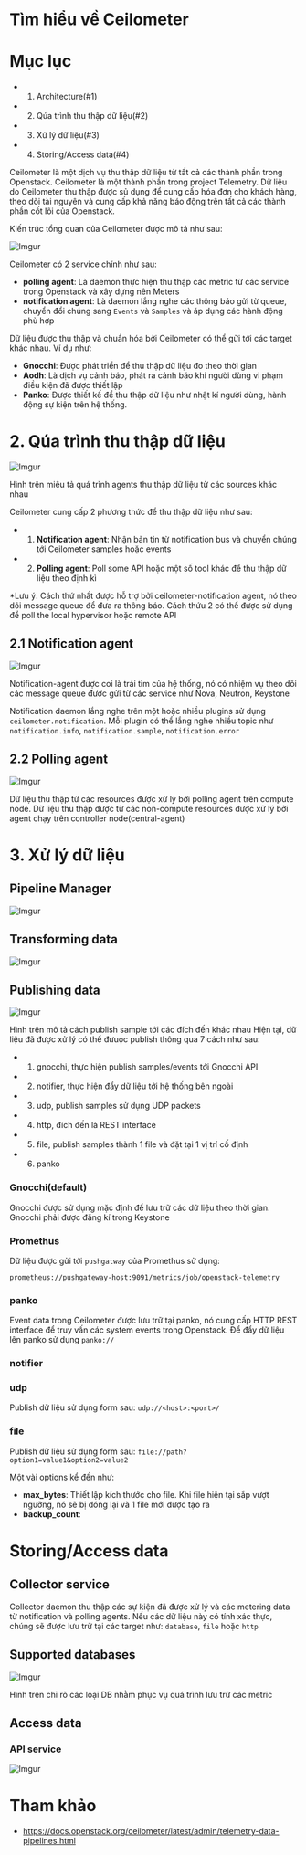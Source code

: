 # Tìm hiểu về Ceilometer

# Mục lục
- 1. Architecture(#1)
- 2. Qúa trình thu thập dữ liệu(#2)
- 3. Xử lý dữ liệu(#3)
- 4. Storing/Access data(#4)

Ceilometer là một dịch vụ thu thập dữ liệu từ tất cả các thành phần trong Openstack. Ceilometer là một thành phần trong project Telemetry. Dữ liệu do Ceilometer thu thập được sủ dụng để cung cấp hóa đơn cho khách hàng, theo dõi tài nguyên và cung cấp khả năng báo động trên tất cả các thành phần cốt lõi của Openstack. 

Kiến trúc tổng quan của Ceilometer được mô tả như sau:

![Imgur](https://i.imgur.com/gqvjyw8.png)

Ceilometer có 2 service chính như sau:
- **polling agent**: Là daemon thực hiện thu thập các metric từ các service trong Openstack và xây dựng nên Meters
- **notification agent**: Là daemon lắng nghe các thông báo gửi từ queue, chuyển đổi chúng sang `Events` và `Samples` và áp dụng các hành động phù hợp

Dữ liệu được thu thập và chuẩn hóa bởi Ceilometer có thể gửi tới các target khác nhau. Ví dụ như:
- **Gnocchi**: Được phát triển để thu thập dữ liệu đo theo thời gian
- **Aodh**: Là dịch vụ cảnh báo, phát ra cảnh báo khi người dùng vi phạm điều kiện đã được thiết lập
- **Panko**: Được thiết kế để thu thập dữ liệu như nhật kí người dùng, hành động sự kiện trên hệ thống. 

<a name="2"></a>

# 2. Qúa trình thu thập dữ liệu

![Imgur](https://i.imgur.com/zzHKDhW.png)

Hình trên miêu tả quá trình agents thu thập dữ liệu từ các sources  khác nhau

Ceilometer cung cấp 2 phương thức để thu thập dữ liệu như sau:
- 1. **Notification agent**: Nhận bản tin từ notification bus và chuyển chúng tới Ceilometer samples hoặc events
- 2. **Polling agent**: Poll some API hoặc một số tool khác để thu thập dữ liệu theo định kì

*Lưu ý: Cách thứ nhất được hỗ trợ bởi ceilometer-notification agent, nó theo dõi message queue để đưa ra thông báo. Cách thứu 2 có thể được sử dụng để poll the local hypervisor hoặc remote API

## 2.1 Notification agent

![Imgur](https://i.imgur.com/0nKDPpx.png)

Notification-agent được coi là trái tim của hệ thống, nó có nhiệm vụ theo dõi các message queue đươc gửi từ các service như Nova, Neutron, Keystone

Notification daemon lắng nghe trên một hoặc nhiều plugins sử dụng `ceilometer.notification`. Mỗi plugin có thể lắng nghe nhiều topic như `notification.info`, `notification.sample`, `notification.error`

## 2.2 Polling agent

![Imgur](https://i.imgur.com/f9c4May.png)

Dữ liệu thu thập từ các resources được xử lý bởi polling agent trên compute node. Dữ liệu thu thập được từ các non-compute resources được xử lý bởi agent chạy trên controller node(central-agent)

<a name="3"></a>

# 3. Xử lý dữ liệu
## Pipeline Manager
![Imgur](https://i.imgur.com/ejSfiDP.png)

## Transforming data
![Imgur](https://i.imgur.com/4r9X9m1.png)

## Publishing data
![Imgur](https://i.imgur.com/UkOrjRV.png)

Hình trên mô tả cách publish sample tới các đích đến khác nhau
Hiện tại, dữ liệu đã được xử lý có thể đưuọc publish thông qua 7 cách như sau:
- 1. gnocchi, thực hiện publish samples/events tới Gnocchi API
- 2. notifier, thực hiện đẩy dữ liệu tới hệ thống bên ngoài
- 3. udp, publish samples sử dụng UDP packets
- 4. http, đích đến là REST interface
- 5. file, publish samples thành 1 file và đặt tại 1 vị trí cố định
- 6. panko

### Gnocchi(default)
Gnocchi được sử dụng mặc định để lưu trữ các dữ liệu theo thời gian. Gnocchi phải được đăng kí trong Keystone

### Promethus
Dữ liệu được gửi tới `pushgatway` của Promethus sử dụng:
```
prometheus://pushgateway-host:9091/metrics/job/openstack-telemetry
```

### panko
Event data trong Ceilometer được lưu trữ tại panko, nó cung cấp HTTP REST interface để truy vấn các system events trong Openstack. Để đẩy dữ liệu lên panko sử dụng `panko://`

### notifier 

### udp
Publish dữ liệu sử dụng form sau: `udp://<host>:<port>/`

### file

Publish dữ liệu sử dụng form sau: `file://path?option1=value1&option2=value2`

Một vài options kể đến như:
- **max_bytes**: Thiết lập kích thước cho file. Khi file hiện tại sắp vượt ngưỡng, nó sẽ bị đóng lại và 1 file mới được tạo ra
- **backup_count**: 

<a name="4"></a>

# Storing/Access data

## Collector service
Collector daemon thu thập các sự kiện đã được xử lý và các metering data từ notification và polling agents. Nếu các dữ liệu này có tính xác thực, chúng sẽ được lưu trữ tại các target như: `database`, `file` hoặc `http`

## Supported databases
![Imgur](https://i.imgur.com/ns3okpm.png)

Hình trên chỉ rõ các loại DB nhằm phục vụ quá trình lưu trữ các metric

## Access data 

### API service

![Imgur](https://i.imgur.com/kwBPPQ1.png)

# Tham khảo
- https://docs.openstack.org/ceilometer/latest/admin/telemetry-data-pipelines.html